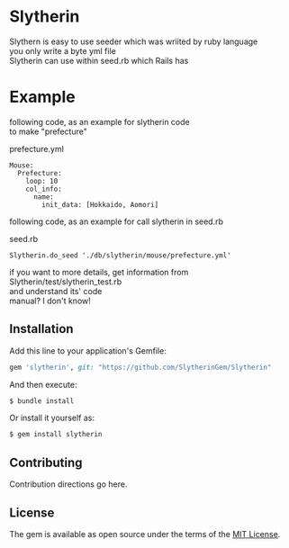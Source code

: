 # Slytherin
Slythern is easy to use seeder which was wriited by ruby language  
you only write a byte yml file  
Slytherin can use within seed.rb which Rails has

# Example
following code, as an example for slytherin code  
to make "prefecture"  

prefecture.yml
```
Mouse:  
  Prefecture:
    loop: 10
    col_info:
      name:
        init_data: [Hokkaido, Aomori]
```  

following code, as an example for call slytherin in seed.rb 

seed.rb

```
Slytherin.do_seed './db/slytherin/mouse/prefecture.yml'
```  

if you want to more details, get information from Slytherin/test/slytherin_test.rb  
and understand its' code  
manual? I don't know!

## Installation
Add this line to your application's Gemfile:

```ruby
gem 'slytherin', git: "https://github.com/SlytherinGem/Slytherin"
```

And then execute:
```bash
$ bundle install
```

Or install it yourself as:
```bash
$ gem install slytherin
```

## Contributing
Contribution directions go here.

## License
The gem is available as open source under the terms of the [MIT License](http://opensource.org/licenses/MIT).
